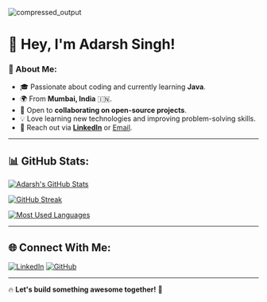 ![compressed_output](https://github.com/user-attachments/assets/40bc1e89-2e58-44fd-89fb-4f40b85cc73f)


# 👋 Hey, I'm Adarsh Singh!

### 🚀 About Me:
- 🎓 Passionate about coding and currently learning **Java**.
- 🌍 From **Mumbai, India** 🇮🇳.
- 🤝 Open to **collaborating on open-source projects**.
- 💡 Love learning new technologies and improving problem-solving skills.
- 📩 Reach out via **[LinkedIn](https://www.linkedin.com/in/adarsh-singh-8849162b8/)** or [Email](mailto:your-email@example.com).

---

## 📊 GitHub Stats:

[![Adarsh's GitHub Stats](https://github-profile-summary-cards.vercel.app/api/cards/stats?username=adarsh985&theme=github_dark)](https://github.com/adarsh985)

[![GitHub Streak](https://streak-stats.demolab.com/?user=adarsh985&theme=github-dark&hide_border=true)](https://github.com/adarsh985)

[![Most Used Languages](https://github-profile-summary-cards.vercel.app/api/cards/repos-per-language?username=adarsh985&theme=github_dark)](https://github.com/adarsh985)

---

## 🌐 Connect With Me:
[![LinkedIn](https://img.shields.io/badge/-LinkedIn-0077B5?style=for-the-badge&logo=linkedin&logoColor=white)](https://www.linkedin.com/in/adarsh-singh-8849162b8/)
[![GitHub](https://img.shields.io/badge/-GitHub-181717?style=for-the-badge&logo=github&logoColor=white)](https://github.com/adarsh985)

---
🔥 **Let's build something awesome together!** 🚀

